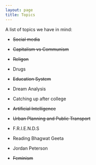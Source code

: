 ```yaml
---
layout: page
title: Topics
---
```


A list of topics we have in mind: <br />

- ~~Social media~~ <br/>

- ~~Capitalism vs Communism~~ <br/>  

- ~~Religon~~  <br/>

- Drugs  <br/>

- ~~Education System~~ <br/>

- Dream Analysis  <br/>

- Catching up after college <br/> 

- ~~Artificial Intelligence~~  <br/>

- ~~Urban Planning and Public Transport~~ <br/>

- F.R.I.E.N.D.S <br/>

- Reading Bhagwat Geeta <br/>

- Jordan Peterson <br/>

- ~~Feminism~~




